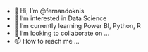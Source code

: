 - 👋 Hi, I’m @fernandoknis
- 👀 I’m interested in Data Science
- 🌱 I’m currently learning Power BI, Python, R
- 💞️ I’m looking to collaborate on ...
- 📫 How to reach me ...

<!---
fernandoknis/fernandoknis is a ✨ special ✨ repository because its `README.md` (this file) appears on your GitHub profile.
You can click the Preview link to take a look at your changes.
--->
